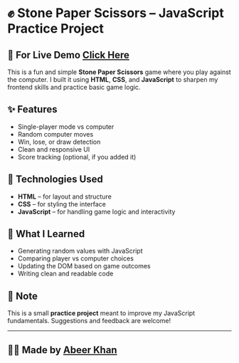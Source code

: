 # ✊ Stone Paper Scissors – JavaScript Practice Project

## 🔗 For Live Demo <a href="https://abeerlala.github.io/Stone-Paper-Scissors" target="_blank">Click Here</a>

This is a fun and simple **Stone Paper Scissors** game where you play against the computer. I built it using **HTML**, **CSS**, and **JavaScript** to sharpen my frontend skills and practice basic game logic.

## ✨ Features

- Single-player mode vs computer
- Random computer moves
- Win, lose, or draw detection
- Clean and responsive UI
- Score tracking (optional, if you added it)

## 🚀 Technologies Used

- **HTML** – for layout and structure
- **CSS** – for styling the interface
- **JavaScript** – for handling game logic and interactivity

## 🧠 What I Learned

- Generating random values with JavaScript
- Comparing player vs computer choices
- Updating the DOM based on game outcomes
- Writing clean and readable code

## 📌 Note

This is a small **practice project** meant to improve my JavaScript fundamentals. Suggestions and feedback are welcome!

---

## 🧑‍💻 Made by [Abeer Khan](https://www.mabeerkhan.com)
